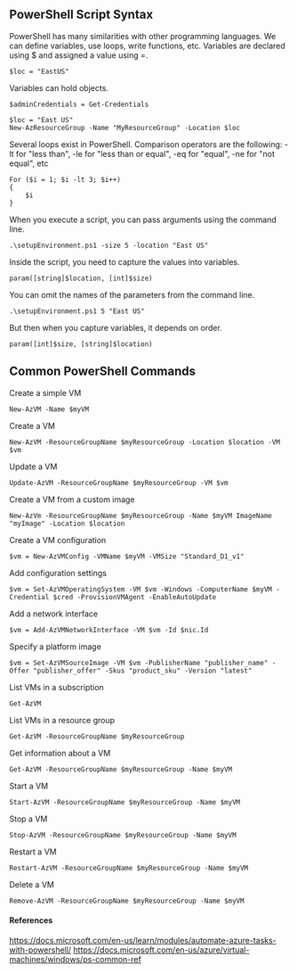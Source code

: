 ## PowerShell Script Syntax

PowerShell has many similarities with other programming languages. We can define variables, use loops, write functions, etc.
Variables are declared using $ and assigned a value using =.
```
$loc = "EastUS"
```
Variables can hold objects.
```
$adminCredentials = Get-Credentials
```
```
$loc = "East US"
New-AzResourceGroup -Name "MyResourceGroup" -Location $loc
```

Several loops exist in PowerShell.
Comparison operators are the following: -lt for "less than", -le for "less than or equal", -eq for "equal", -ne for "not equal", etc

```
For ($i = 1; $i -lt 3; $i++)
{
    $i
}
```
When you execute a script, you can pass arguments using the command line.
```
.\setupEnvironment.ps1 -size 5 -location "East US"
```
Inside the script, you need to capture the values into variables.
```
param([string]$location, [int]$size)
```
You can omit the names of the parameters from the command line.
```
.\setupEnvironment.ps1 5 "East US"
```
But then when you capture variables, it depends on order.
```
param([int]$size, [string]$location)
```

## Common PowerShell Commands

Create a simple VM
```
New-AzVM -Name $myVM
```

Create a VM
```
New-AzVM -ResourceGroupName $myResourceGroup -Location $location -VM $vm
```

Update a VM
```
Update-AzVM -ResourceGroupName $myResourceGroup -VM $vm

```

Create a VM from a custom image
```
New-AzVm -ResourceGroupName $myResourceGroup -Name $myVM ImageName "myImage" -Location $location
```

Create a VM configuration
```
$vm = New-AzVMConfig -VMName $myVM -VMSize "Standard_D1_v1"
```

Add configuration settings
```
$vm = Set-AzVMOperatingSystem -VM $vm -Windows -ComputerName $myVM -Credential $cred -ProvisionVMAgent -EnableAutoUpdate
```

Add a network interface
```
$vm = Add-AzVMNetworkInterface -VM $vm -Id $nic.Id
```

Specify a platform image
```
$vm = Set-AzVMSourceImage -VM $vm -PublisherName "publisher_name" -Offer "publisher_offer" -Skus "product_sku" -Version "latest"
```

List VMs in a subscription
```
Get-AzVM
```

List VMs in a resource group
```
Get-AzVM -ResourceGroupName $myResourceGroup
```

Get information about a VM
```
Get-AzVM -ResourceGroupName $myResourceGroup -Name $myVM
```

Start a VM
```
Start-AzVM -ResourceGroupName $myResourceGroup -Name $myVM
```

Stop a VM
```
Stop-AzVM -ResourceGroupName $myResourceGroup -Name $myVM
```

Restart a VM
```
Restart-AzVM -ResourceGroupName $myResourceGroup -Name $myVM
```

Delete a VM
```
Remove-AzVM -ResourceGroupName $myResourceGroup -Name $myVM
```

#### References
https://docs.microsoft.com/en-us/learn/modules/automate-azure-tasks-with-powershell/
https://docs.microsoft.com/en-us/azure/virtual-machines/windows/ps-common-ref
